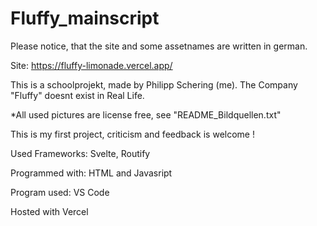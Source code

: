 # Fluffy_mainscript

Please notice, that the site and some assetnames are written in german.

Site: https://fluffy-limonade.vercel.app/

This is a schoolprojekt, made by Philipp Schering (me). The Company "Fluffy" doesnt exist in Real Life.

*All used pictures are license free, see "README_Bildquellen.txt"

This is my first project, criticism and feedback is welcome !


Used Frameworks: Svelte, Routify

Programmed with: HTML and Javasript

Program used: VS Code

Hosted with Vercel
